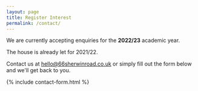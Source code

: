 ```yaml
---
layout: page
title: Register Interest
permalink: /contact/
---
```

We are currently accepting enquiries for the **2022/23** academic year.

The house is already let for 2021/22.

Contact us at <hello@66sherwinroad.co.uk> or simply fill out the form below and we'll get back to you.

{% include contact-form.html %}
